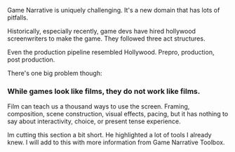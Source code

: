 Game Narrative is uniquely challenging. It's a new domain that has lots of pitfalls.

Historically, especially recently, game devs have hired hollywood screenwriters to make the game. They followed three act structures.

Even the production pipeline resembled Hollywood. Prepro, production, post production.

There's one big problem though:

### While games look like films, they do not work like films.

Film can teach us a thousand ways to use the screen. Framing, composition, scene construction, visual effects, pacing, but it has nothing to say about interactivity, choice, or present tense experience.


Im cutting this section a bit short. He highlighted a lot of tools I already knew. I will add to this with more information from Game Narrative Toolbox.